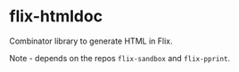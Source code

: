 # flix-htmldoc

Combinator library to generate HTML in Flix.

Note - depends on the repos `flix-sandbox` and `flix-pprint`.